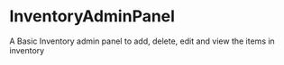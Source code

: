 # InventoryAdminPanel
A Basic Inventory admin panel to add, delete, edit and view the items in inventory
